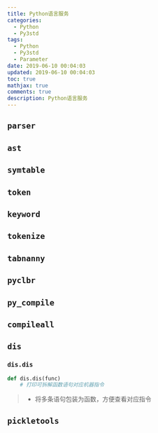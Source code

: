 ```yaml
---
title: Python语言服务
categories:
  - Python
  - Py3std
tags:
  - Python
  - Py3std
  - Parameter
date: 2019-06-10 00:04:03
updated: 2019-06-10 00:04:03
toc: true
mathjax: true
comments: true
description: Python语言服务
---
```


##	`parser`

##	`ast`

##	`symtable`

##	`token`

##	`keyword`

##	`tokenize`

##	`tabnanny`

##	`pyclbr`

##	`py_compile`

##	`compileall`

##	`dis`

###	`dis.dis`

```python
def dis.dis(func)
	# 打印可拆解函数语句对应机器指令
```

> - 将多条语句包装为函数，方便查看对应指令

##	`pickletools`

